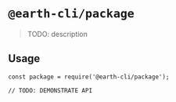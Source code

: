 # `@earth-cli/package`

> TODO: description

## Usage

```
const package = require('@earth-cli/package');

// TODO: DEMONSTRATE API
```
